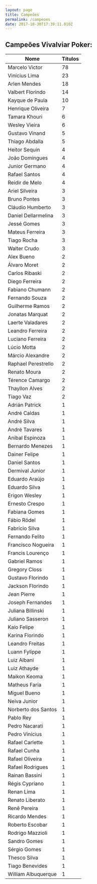 ```yaml
---
layout: page
title: Campeões
permalink: /campeoes
date: 2017-10-30T17:39:11.010Z
---
```

<div class="section" id="historico">

<div class="container">

<div class="row justify-content-center">

<div class="col-8">

<h2>Campeões Vivalviar Poker:</h2>

<table class="table table-bordered">

<thead>

<th>Nome</th>

<th>Títulos</th>

</thead>

<tbody>

<tr>

<td>Marcelo Victor</td>

<td>78</td>

</tr>

<tr>

<td>Vinícius Lima</td>

<td>23</td>

</tr>

<tr>

<td>Arlen Mendes</td>

<td>18</td>

</tr>

<tr>

<td>Valbert Florindo</td>

<td>14</td>

</tr>

<tr>

<td>Kayque de Paula</td>

<td>10</td>

</tr>

<tr>

<td>Henrique Oliveira</td>

<td>7</td>

</tr>

<tr>

<td>Tamara Khouri</td>

<td>6</td>

</tr>

<tr>

<td>Wesley Vieira</td>

<td>6</td>

</tr>

<tr>

<td>Gustavo Vinand</td>

<td>5</td>

</tr>

<tr>

<td>Thiago Abdalla</td>

<td>5</td>

</tr>

<tr>

<td>Heitor Sequin</td>

<td>4</td>

</tr>

<tr>

<td>João Domingues</td>

<td>4</td>

</tr>

<tr>

<td>Junior Germano</td>

<td>4</td>

</tr>

<tr>

<td>Rafael Santos</td>

<td>4</td>

</tr>

<tr>

<td>Reidir de Melo</td>

<td>4</td>

</tr>

<tr>

<td>Ariel Silveira</td>

<td>3</td>

</tr>

<tr>

<td>Bruno Pontes</td>

<td>3</td>

</tr>

<tr>

<td>Cláudio Humberto</td>

<td>3</td>

</tr>

<tr>

<td>Daniel Dellarmelina</td>

<td>3</td>

</tr>

<tr>

<td>Jessé Gomes</td>

<td>3</td>

</tr>

<tr>

<td>Mateus Ferreira</td>

<td>3</td>

</tr>

<tr>

<td>Tiago Rocha</td>

<td>3</td>

</tr>

<tr>

<td>Walter Crudo</td>

<td>3</td>

</tr>

<tr>

<td>Alex Bueno</td>

<td>2</td>

</tr>

<tr>

<td>Álvaro Moret</td>

<td>2</td>

</tr>

<tr>

<td>Carlos Ribaski</td>

<td>2</td>

</tr>

<tr>

<td>Diego Ferreira</td>

<td>2</td>

</tr>

<tr>

<td>Fabiano Chumann</td>

<td>2</td>

</tr>

<tr>

<td>Fernando Souza</td>

<td>2</td>

</tr>

<tr>

<td>Guilherme Ramos</td>

<td>2</td>

</tr>

<tr>

<td>Jonatas Marquat</td>

<td>2</td>

</tr>

<tr>

<td>Laerte Valadares</td>

<td>2</td>

</tr>

<tr>

<td>Leandro Ferreira</td>

<td>2</td>

</tr>

<tr>

<td>Luciano Ferreira</td>

<td>2</td>

</tr>

<tr>

<td>Lúcio Motta</td>

<td>2</td>

</tr>

<tr>

<td>Márcio Alexandre</td>

<td>2</td>

</tr>

<tr>

<td>Raphael Perestrello</td>

<td>2</td>

</tr>

<tr>

<td>Renato Moura</td>

<td>2</td>

</tr>

<tr>

<td>Térence Camargo</td>

<td>2</td>

</tr>

<tr>

<td>Thayllon Alves</td>

<td>2</td>

</tr>

<tr>

<td>Tiago Vaz</td>

<td>2</td>

</tr>

<tr>

<td>Adrián Patrick</td>

<td>1</td>

</tr>

<tr>

<td>André Caldas</td>

<td>1</td>

</tr>

<tr>

<td>André Silva</td>

<td>1</td>

</tr>

<tr>

<td>André Tavares</td>

<td>1</td>

</tr>

<tr>

<td>Anibal Espinoza</td>

<td>1</td>

</tr>

<tr>

<td>Bernardo Menezes</td>

<td>1</td>

</tr>

<tr>

<td>Dainer Felipe</td>

<td>1</td>

</tr>

<tr>

<td>Daniel Santos</td>

<td>1</td>

</tr>

<tr>

<td>Dermival Junior</td>

<td>1</td>

</tr>

<tr>

<td>Eduardo Araújo</td>

<td>1</td>

</tr>

<tr>

<td>Eduardo Silva</td>

<td>1</td>

</tr>

<tr>

<td>Erigon Wesley</td>

<td>1</td>

</tr>

<tr>

<td>Ernesto Crespo</td>

<td>1</td>

</tr>

<tr>

<td>Fabiana Gomes</td>

<td>1</td>

</tr>

<tr>

<td>Fábio Rödel</td>

<td>1</td>

</tr>

<tr>

<td>Fabrício Silva</td>

<td>1</td>

</tr>

<tr>

<td>Fernando Felito</td>

<td>1</td>

</tr>

<tr>

<td>Francisco Nogueira</td>

<td>1</td>

</tr>

<tr>

<td>Francis Lourenço</td>

<td>1</td>

</tr>

<tr>

<td>Gabriel Ramos</td>

<td>1</td>

</tr>

<tr>

<td>Gregory Closs</td>

<td>1</td>

</tr>

<tr>

<td>Gustavo Florindo</td>

<td>1</td>

</tr>

<tr>

<td>Jackson Florindo</td>

<td>1</td>

</tr>

<tr>

<td>Jean Pierre</td>

<td>1</td>

</tr>

<tr>

<td>Joseph Fernandes</td>

<td>1</td>

</tr>

<tr>

<td>Juliana Billinski</td>

<td>1</td>

</tr>

<tr>

<td>Juliano Sasseron</td>

<td>1</td>

</tr>

<tr>

<td>Kaio Felipe</td>

<td>1</td>

</tr>

<tr>

<td>Karina Florindo</td>

<td>1</td>

</tr>

<tr>

<td>Leandro Freitas</td>

<td>1</td>

</tr>                                

<tr>

<td>Luann Fylippe</td>

<td>1</td>

</tr>

<tr>

<td>Luiz Albani</td>

<td>1</td>

</tr>

<tr>

<td>Luiz Athayde</td>

<td>1</td>

</tr>

<tr>

<td>Maikon Keoma</td>

<td>1</td>

</tr>

<tr>

<td>Matheus Faria</td>

<td>1</td>

</tr>

<tr>

<td>Miguel Bueno</td>

<td>1</td>

</tr>

<tr>

<td>Neiva Junior</td>

<td>1</td>

</tr>

<tr>

<td>Norberto dos Santos</td>

<td>1</td>

</tr>

<tr>

<td>Pablo Rey</td>

<td>1</td>

</tr>

<tr>

<td>Pedro Nacarati</td>

<td>1</td>

</tr>

<tr>

<td>Pedro Vinícius</td>

<td>1</td>

</tr>

<tr>

<td>Rafael Carlette</td>

<td>1</td>

</tr>

<tr>

<td>Rafael Cunha</td>

<td>1</td>

</tr>

<tr>

<td>Rafael Oliveira</td>

<td>1</td>

</tr>

<tr>

<td>Rafael Rodrigues</td>

<td>1</td>

</tr>

<tr>

<td>Rainan Bassini</td>

<td>1</td>

</tr>

<tr>

<td>Régis Cypriano</td>

<td>1</td>

</tr>

<tr>

<td>Renan Lima</td>

<td>1</td>

</tr>

<tr>

<td>Renato Liberato</td>

<td>1</td>

</tr>

<tr>

<td>Renê Pereira</td>

<td>1</td>

</tr>

<tr>

<td>Ricardo Mendes</td>

<td>1</td>

</tr>

<tr>

<td>Roberto Escobar</td>

<td>1</td>

</tr>

<tr>

<td>Rodrigo Mazzioli</td>

<td>1</td>

</tr>

<tr>

<td>Sandro Gomes</td>

<td>1</td>

</tr>

<tr>

<td>Sérgio Gomes</td>

<td>1</td>

</tr>

<tr>

<td>Thesco Silva</td>

<td>1</td>

</tr>

<tr>

<td>Tiago Benevides</td>

<td>1</td>

</tr>

<tr>

<td>William Albuquerque</td>

<td>1</td>

</tr>

</tbody>

</table>

</div>

</div>

</div>

</div>
